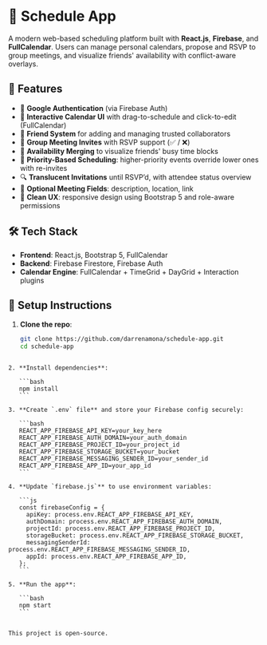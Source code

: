 # 📅 Schedule App

A modern web-based scheduling platform built with **React.js**, **Firebase**, and **FullCalendar**. Users can manage personal calendars, propose and RSVP to group meetings, and visualize friends' availability with conflict-aware overlays.

## 🚀 Features

- 🔐 **Google Authentication** (via Firebase Auth)
- 📆 **Interactive Calendar UI** with drag-to-schedule and click-to-edit (FullCalendar)
- 👥 **Friend System** for adding and managing trusted collaborators
- 📨 **Group Meeting Invites** with RSVP support (✅ / ❌)
- 🔄 **Availability Merging** to visualize friends' busy time blocks
- 🎯 **Priority-Based Scheduling**: higher-priority events override lower ones with re-invites
- 🔍 **Translucent Invitations** until RSVP’d, with attendee status overview
- 💬 **Optional Meeting Fields**: description, location, link
- 🧹 **Clean UX**: responsive design using Bootstrap 5 and role-aware permissions

## 🛠 Tech Stack

- **Frontend**: React.js, Bootstrap 5, FullCalendar
- **Backend**: Firebase Firestore, Firebase Auth
- **Calendar Engine**: FullCalendar + TimeGrid + DayGrid + Interaction plugins

## 🔧 Setup Instructions

1. **Clone the repo**:
   ```bash
   git clone https://github.com/darrenamona/schedule-app.git
   cd schedule-app
````

2. **Install dependencies**:

   ```bash
   npm install
   ```

3. **Create `.env` file** and store your Firebase config securely:

   ```bash
   REACT_APP_FIREBASE_API_KEY=your_key_here
   REACT_APP_FIREBASE_AUTH_DOMAIN=your_auth_domain
   REACT_APP_FIREBASE_PROJECT_ID=your_project_id
   REACT_APP_FIREBASE_STORAGE_BUCKET=your_bucket
   REACT_APP_FIREBASE_MESSAGING_SENDER_ID=your_sender_id
   REACT_APP_FIREBASE_APP_ID=your_app_id
   ```

4. **Update `firebase.js`** to use environment variables:

   ```js
   const firebaseConfig = {
     apiKey: process.env.REACT_APP_FIREBASE_API_KEY,
     authDomain: process.env.REACT_APP_FIREBASE_AUTH_DOMAIN,
     projectId: process.env.REACT_APP_FIREBASE_PROJECT_ID,
     storageBucket: process.env.REACT_APP_FIREBASE_STORAGE_BUCKET,
     messagingSenderId: process.env.REACT_APP_FIREBASE_MESSAGING_SENDER_ID,
     appId: process.env.REACT_APP_FIREBASE_APP_ID,
   };
   ```

5. **Run the app**:

   ```bash
   npm start
   ```


This project is open-source.
